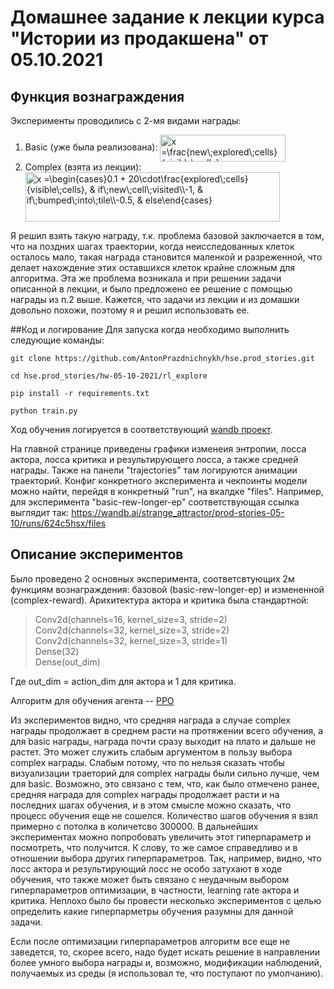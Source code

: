 # Домашнее задание к лекции курса "Истории из продакшена" от 05.10.2021

## Функция вознаграждения
Эксперименты проводились с 2-мя видами награды:
<ol>
    <li>
        Basic (уже была реализована):
        <img src="http://www.sciweavers.org/tex2img.php?eq=%20x%20%3D%5Cfrac%7Bnew%5C%3Bexplored%5C%3Bcells%7D%7Bvisible%5C%3Bcells%7D&bc=White&fc=Black&im=jpg&fs=12&ff=arev&edit=0" align="center" border="0" alt=" x =\frac{new\;explored\;cells}{visible\;cells}" width="201" height="43" />
    </li>
    <li> 
        Complex (взята из лекции):
        <img src="http://www.sciweavers.org/tex2img.php?eq=%20x%20%3D%5Cbegin%7Bcases%7D0.1%20%20%2B%2020%5Ccdot%5Cfrac%7Bexplored%5C%3Bcells%7D%7Bvisible%5C%3Bcells%7D%2C%20%26%20if%5C%3Bnew%5C%3Bcell%5C%3Bvisited%5C%5C-1%2C%20%26%20if%5C%3Bbumped%5C%3Binto%5C%3Btile%5C%5C-0.5%2C%20%26%20else%5Cend%7Bcases%7D%20&bc=White&fc=Black&im=jpg&fs=12&ff=arev&edit=0" align="center" border="0" alt=" x =\begin{cases}0.1  + 20\cdot\frac{explored\;cells}{visible\;cells}, & if\;new\;cell\;visited\\-1, & if\;bumped\;into\;tile\\-0.5, & else\end{cases} " width="407" height="79" />
    </li>
</ol>

Я решил взять такую награду, т.к. проблема базовой заключается в том, что на поздних шагах траектории, когда 
неисследованных клеток осталось мало, такая награда становится маленкой и разреженной, что делает нахождение этих 
оставшихся клеток крайне сложным для алгоритма. Эта же проблема возникала и при решении задачи описанной в лекции, и
было предложено ее решение с помощью награды из п.2 выше. Кажется, что задачи из лекции и из домашки довольно похожи,
поэтому я и решил использовать ее.

##Код и логирование
Для запуска когда необходимо выполнить следующие команды:

`git clone https://github.com/AntonPrazdnichnykh/hse.prod_stories.git
`

`cd hse.prod_stories/hw-05-10-2021/rl_explore`

`pip install -r requirements.txt`

`python train.py`

Ход обучения логируется в соответствующий [wandb проект](https://wandb.ai/strange_attractor/prod-stories-05-10?workspace=user-strange_attractor).

На главной странице приведены графики изменеия энтропии, лосса актора, лосса критика и результирующего лосса, а также 
средней награды. Также на панели "trajectories" там логируются анимации траекторий.
Конфиг конкретного эксперимента и чекпоинты модели можно найти, перейдя в конкретный "run", на вкалдке "files". Например,
для эксперимента "basic-rew-longer-ep" соответствующая ссылка выглядит так: https://wandb.ai/strange_attractor/prod-stories-05-10/runs/624c5hsx/files

## Описание экспериментов
Было проведено 2 основных эксперимента, соответсвтующих 2м функциям вознаграждения: базовой (basic-rew-longer-ep) и 
измененной (complex-reward). Арихитектура актора и критика была стандартной:
> Conv2d(channels=16, kernel_size=3, stride=2)\
> Сonv2d(channels=32, kernel_size=3, stride=2)\
> Conv2d(channels=32, kernel_size=3, stride=1)\
> Dense(32)\
> Dense(out_dim)

Где out_dim = action_dim для актора и 1 для критика.

Алгоритм для обучения агента -- [PPO](https://openai.com/blog/openai-baselines-ppo/)
 
Из экспериментов видно, что средняя награда а случае complex награды продолжает в среднем расти на протяжении всего
обучения, а для basic награды, награда почти сразу выходит на плато и дальше не растет. Это может служить слабым аргументом
в пользу выбора complex награды. Слабым потому, что по нельзя сказать чтобы визуализации траеторий для complex награды были 
сильно лучше, чем для basic. Возможно, это связано с тем, что, как было отмечено ранее, средняя награда для complex награды 
продолжает расти и на последних шагах обучения, и в этом смысле можно сказать, что процесс обучения еще не сошелся. 
Количество шагов обучения я взял примерно с потолка в количетсво 300000. В дальнейших экспериментах можно попробовать
увеличить этот гиперпараметр и посмотреть, что получится. К слову, то же самое справедливо и в отношении выбора других гиперпараметров.
Так, например, видно, что лосс актора и результирующий лосс не особо затухают в ходе обучения, что также может быть связано 
с неудачным выбором гиперпараметров оптимизации, в частности, learning rate актора и критика. Неплохо было бы провести
несколько экспериментов с целью определить какие гиперпарметры обучения разумны для данной задачи. 

Если после оптимизации гиперпараметров алгоритм  все еще не заведется, то, скорее всего, надо будет искать решение в
направлении более умного выбора награды и, возможно, модификации наблюдений, получаемых из среды (я  использовал те,
что поступают по умолчанию).

